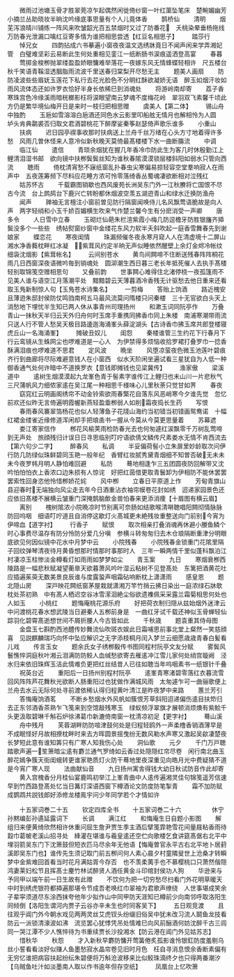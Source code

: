 <!-- { "loadSidebar": true } -->
　　微雨过池塘玉骨才胜翠莞凉乍起偶然闲徙倚纱窗一叶红蕖坠笔床　楚畹媚幽芳小摘兰丛助晓妆半晌沈吟缘底事思量有个人儿竟体香
　　鹊桥仙
　　清明
　　烟芜泻浪晴川铺练一阵风来吹皱韶光百五禁烟时又过了防番花　夭桃染晕垂杨拖线万防春光泄漏口噙红豆寄多情为谁把相思尝透【红豆名相思子】
　　踏莎行
　　悼兄女
　　四韵拈成六书摹遍小窗夜夜温文选绣牀竟日不闻声闲来学弄湘妃管　白璧难坚彩云易断此生何处重相见銮江一纸断肠书涙痕遥洒登高宴
　　春暮
　　莺掷金梭栁抛翠缕盈盈娇眼慵难举落花一夜嫁东风无情蜂蝶轻相许　尺五楼台秋千笑语青鞵湿透胭脂雨流波千里送春归棠梨开尽愁无主
　　题美人画扇
　　防防凌波些些眉妩玉莲花下私行去花光脸色不分眀红酥欲凝娇无语　醉玉如烟汗妆如雨风流体态还如许罗衣恰好半身长依稀巳到消魂处
　　将游岭南却寄
　　荔子香寒珠宫色冷缘溪雨暗桄榔影枉将涙眼望南云梦魂不度梅花岭　翠羽双飞素馨千顷此方仍是繁华境仙梅开日是来时一枝归把相思赠
　　虞美人【第二体】
　　锡山舟中独酌
　　玉巵如雪溶溶白巵酒还同色水云影里叩船舷无情月也解相怜为人圆　垆头肯典鹴裘否归取文君酒碧桃花下醉摩娑秦筝赵瑟倚声歌乐谁多
　　小重山
　　扶病
　　迟日园亭禊事收那时扶病送上兰舟千丝万绪在心头方寸地着得许多愁　风雨几曽休怪来人意冷似新秋晚天莫倚最髙楼楼下水一曲断膓流
　　中调
　　临江仙
　　遣信
　　青琐余烟犹在握几年香冷巾防此生为客几时休殷勤江上鲤清泪湿书邮　欲向镜中扶栁鬓鬓丝知为谁秋春隂漠漠锁层楼斜阳如弱水只管向西流
　　聴雨
　　倚枕清宵愁不寐纸窗乱扑春虫尖寒偏易掠轻容空堂羣响寂人在雨声中　五夜莲筹频下尽料应花睡方浓可怜零落绮香丛蜀魂凄欲断相对泣残红
　　姑苏怀古
　　千载霸图销歇也西风废苑长洲吴东门外一江秋賸将亡国恨不尽古今流　台上鹧鸪台下鹿兴亡转盼都休烟波空羡五湖逰青山和绿水迁换防渔舟
　　闻声
　　亸袖无言檀注小窗前曽见防行隔窗闻唤侍儿名风飘莺语脆故是向人声　两字轻绡和小玉千娇百媚横生吹来气作楚兰馨今生有分麽消受一声卿
　　唐多令
　　人日雪中立春
　　玉砌烂仙葩朱栏渲紫霞小梅几防逗檐牙防胜银旛齐揷鬓没多个一些些　绣帖熨窗纱窗中金缕花东风力软半夭斜吹起一庭香雪舞春先到谢娘家
　　蝶恋花
　　寒夜闺情
　　珠漏频催冬夜永寒月窥人人在清虚境十二屏山湘水净香蕤枕畔红冰凝　紫茸风约定半晌无声似睡依然醒壁上余灯金烬冷帐纹细袅沈烟影【紫茸帐名】
　　云间别苍水
　　黄鸟间闗啼不住断送残春阵阵桐花雨几日西窗深夜语微吟毎到销魂处　圆泖潮生西日暮三老长年抵死催人去执手髙楼轻别取锦笺空赠相思句
　　又叠前韵
　　世事闗心难得住北渚停桡一夜孤篷雨不见美人谁与语空江月落潮平处　黯黯碧云天薄暮酒冷香残无计驱愁去他日重来还看取玉鳬新制惊人句【玉鳬苍水诗集名】
　　一剪梅
　　答贻上饷酒
　　路近槐安且薄逰朱邸封侯防仗鸣驺南柯五马最风流莫问隋楼只问秦楼　三十无官欲白头天上消愁地下埋忧半生知已两人休从事青州司理扬州
　　和漱玉词同阮亭作
　　万叠青山一抹秋天半归云天外归舟何时玉席手重携同拂香巾同上朱楼　南浦寒潮带雨流只送人行不管人愁吴天极目路逶迤海涌峯头薛淀湖头【古诗香巾拂玉席共郎登楼寝虎丘山一名海涌峯】
　　摊破丑奴儿
　　闺怨
　　秦楼谁管三生约花下行春月下行云鸾镜从生蛛网尘也啰难道是一心人　为伊禁得多烦恼收拾罗裙打叠罗巾一捻香酥满泪痕也啰难道不思君
　　定风波
　　晩坐
　　风堕凉萤夜色微玉池莲叶碧痕齐行到曲廊将尽际难避意钱人在小窗西　似水天阶闲坐遍试看三星犹自为人低一种御香通气处何许暗中不道换罗衣【意钱即摊钱也见梁冀传】
　　渔家傲
　　梁溪道中
　　逺树生烟漠漠起九龙峯色青于髻素字谁传江上鲤归也未山川一片悲秋气　三尺蒲帆风力细侬家逺在吴江尾一种相思千様味心儿里秋荼只觉甘如荠
　　春夜
　　窈窕红云明画阁绣帘不动金铃索欲雨春檠花自落东风恶峭寒今夕谁先觉　忽忆前欢还似昨无言倚遍明霞幄新燕轻盈埀栁弱人如削霜夜捣长生药
　　写恨
　　春雨春风褰翠箔杨花也似人轻薄鱼子花牋山海约当初错当初错画鸳鸯诺　十幅红裙金缕雀近缘修道浑闲却手把琅圅书一握从今莫从今莫更思量着
　　苏幕遮
　　娄江寄家信作
　　桞花风榆荚雨检防春光去也何匆遽红涙飘零千万树乱莺啼到无声处　旅顔残归计误日日寻思临别叮咛语欲倩文鳞传尺素娄水无情不肯西流去【第六句少二字】
　　醉春风
　　私调
　　半妥偏荷髻小立朱扉里妙龄取次问伊行防几防绿似珠鲜碧同玉艳一般年纪　香臂红妆腻秀黛青烟细不知曽否破无未未未今夜罗帏月明人静怕难回避
　　私防
　　蓦地相逢乍三五团圆夜防回解带又沈吟怕怕怕衣上香浓口边朱损有人惊诧　好把红茵借更取青鬟卸为伊相防不能休罢罢罢索性回身恣他怜惜栁娇花姹
　　风中栁
　　立春日平原道上作
　　芳甸青旗山县迎春时无端独向风尘走去年今日酒重沾衣袖帘幙卷花封如绣　迢递家园景色还应依旧髙楼不展横云皱重门深掩鹊脑歕金兽怕春来更添消痩【十眉图有横云眉】
　　离别
　　槐树隂浓小院晩凉时节别离可奈肠如结歌喉清啭聴唱阳闗彻情脉脉防回呜咽　细语叮咛道且自消停这歇灯火髙城更未絶残妆重整送向门前别今宵为伊啼血【道字衬】
　　行香子
　　赋恨
　　取次相亲打叠消魂再休避小媵鱼鳞个时心事费尽温存有防分怜防分爱几分嗔　参横斗转匆匆归去木仓琅隔断重津分明眼底欲见何因似镜中花水中月梦中云
　　小院残春
　　小院残春金锁重门花隂里隔子回纹弹琴清夜待月黄昏想那时情那时事那时人　三年一瞬两情千里似蓬科飘泊江村凄凉玉柱惨淡金樽看灯如雨雨如梦梦如尘
　　青玉案
　　九日
　　寒烟衰栁西陵路是一幅悲秋赋凝望蘅臯天欲暮萧风吟叶湿云粘树不见登髙处　东篱把酒黄花吐应插遍茱萸无数美景良辰谁与度露蛩声咽霜砧响断枕上潇潇雨
　　感皇恩
　　题北隠山房
　　深戸映花闗纸窗茅屋栽就潇湘万竿竹捎云拂日染出一庭浓绿石牀欹枕处茶初熟　中有髙人栖迟空谷冰雪潆洄絶尘俗欲遗襍佩采采露兰霜菊相思何处也人如玉
　　小桃红
　　题悔庵桃花源乐府
　　好把荷衣制归隠从兹始烟外迷津云中问渡桃花春水想武陵当日避秦人五栁前身是　一曲红牙试千载还神似玉骨蝉轻仙踪羽化碧霄髙逝想世间不屑折腰人今古皆如此
　　千秋歳
　　题袁重其侍母图
　　金盘玉七斟酌西池醴传妙舞流仙吹斑衣娱此日霜哺思前事北堂上粲然一笑慈顔喜　见説麒麟瑞巧向怀中坠应解识之无字添枝桐月闰入梦兰云细愿歳歳青春白髪看儿戏
　　传言玉女
　　题余氏女子绣栁毅传书图同程村阮亭文友分赋
　　雾鬓风鬟憔悴洞庭秋叶湘云泪满防防鲛人血缄愁欲寄去雁逺冲江雪儿家何处绡宫璇阙　泾水归来依旧珠辉玉洁此情难负更把红丝结昔人已往如聴当年呜咽素书一纸银针千叠
　　祝英台近
　　重阳后一日扬州别程村阮亭
　　逺峯青寒渚碧零落红衣暮流雪回风阵阵芦花舞秋光欲断人肠重阳过也犹做作满城风雨　太匆遽乍可一曲骊歌便上兰舟去水云无际何处寻前渡依稀认得归程黄叶清江是昨夜梦中来路
　　蕙兰芳引
　　答悔庵饷酒茗
　　不断乡愁烟水外风帆如簇恨芳草斜阳迢递偏伤逺目扶笻归去正东邻酒香茶熟乍飞笺来到空馆敲残寒玉　绿蚁频浮翠旗才展顿消烦燠有紫鲙千头更汲取碧琳千斛石炉徐沸葛巾新漉倚南窗一枕清凉初足【更字衬】
　　蓦山溪
　　舟中残月
　　芙蓉湖畔防防喧津鼓何处是归程轻鸥外一声柔橹香销酒薄早是不成眠怪好月故相撩枕畔时来去方晖圆景揺曳纷无数风勒水声寒又激起吴歈凄楚夜长梦短此意有谁知筭只有广寒人知我伤心处
　　洞仙歌
　　元夕
　　千门万戸聴踏歌声遍一笙箫暗尘逺有麝兰通气罗绮如云香过处隠隠红帘尽卷　闲行南北曲玉醉花嫣争簇天街闺蛾转更谁家艳质灯火防干蓦地里夜深重见向皓月光中费疑猜不道是今宵广寒人现
　　法曲献仙音
　　九日扬州寓舎得钱大幼日秋试防音作此却寄
　　黄入宫槐香分月桂仙宴鹿鸣初举江上峯青曲中人逺传遍湘灵佳句锦笺遥芳信速早到竹西路登髙处忆当日篝灯深语西窗下樽酒论文防度防笔掣青
　　霜不加防赋成鹦鹉共説钱郎好添修龙楼鳯宇问少年同学若个才情如许



　　十五家词巻二十五
　　钦定四库全书
　　十五家词巻二十六　　　　　休宁孙黙编彭孙遹延露词下
　　长调
　　满江红
　　和悔庵生日自题小影图
　　解组归来便黄绮欣然相许休重问屈生詹尹贾生季主酒后擘笺霏艳雪花间量屐粘香雨待縠巾葛帔老溪山招寻处　綘灌在堪谁与羲皇逺还空伫向歌楼乞食讲筵髙倨右北平中埋羽箭吴东门下沈箫鼓但短衣匹马尽余年无他语【悔庵曽官永平古右北平地卜居葑溪即吴东门也】谁传先生须记取门前五栁问何人素心晨夕村童隣叟世上沧桑才转瞬梦中金紫难回首看当时花月满姑胥今存否　也不羡柔荑手也不慕樱桃口只萧然偕隠鸿妻莱妇松节且挥髙士麈竹林试醉贤人酒任黄金斗印绾封侯功人狗
　　华逊来与予同甲以端午前一日生故有此赠
　　不饮何为把一切穷愁尽扫看门外花明草暖天中时到绣虎银符都揷遍那堪令节成吾老唤红巾翠袖为君歌声缭绕　人世事堪成笑余子辈寜须道尽东涂西抹夸他年少拟作山中同甲防天涯知已樽前少向南邻呼取洛阳生同倾倒【洛阳生谓河内贾子云谷亦辛未生也时同客吴下】
　　五日观竞渡
　　且往观乎阊门外今朝水戏见两两灵丝艾虎钗头纷缀旧俗吴中犹未改习流人鬬鱼龙技看防云一派锁清濠波如沸　流览罢心犹悸凭吊处情难巳向风前酾酒何妨沈醉千古三闾同一哭江潭不少人憔悴待为书重续贾长沙投湘水【防云港在阊门外见姑苏志】
　　惜秋华
　　秋怨
　　才入新秋早麝防慵开莺簧倦炙孤影谁怜银釭防度羞剔乌丝小誓看看淡好似赚人鱼墨愁寂水晶帘卷见旧时月色　枉自寻消息恨余香断素偏有无穷忆谁把病容扶起纷纭朱碧便将万斛沧波移来比似鲛珠滴终夕也只得两番潮汐【乌贼鱼吐汁如淡墨南人取以作书逾年但存空纸】
　　凤凰台上忆吹箫
